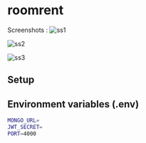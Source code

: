 # roomrent

Screenshots :
![ss1](https://github.com/iuashrafi/roomrent/blob/main/screenshots/ss1.png)

![ss2](https://github.com/iuashrafi/roomrent/blob/main/screenshots/ss2.png)

![ss3](https://github.com/iuashrafi/roomrent/blob/main/screenshots/ss3.png)

## Setup

## Environment variables (.env)

```bash
MONGO_URL=
JWT_SECRET=
PORT=4000
```
